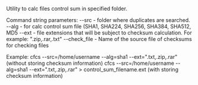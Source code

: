 Utility to calc files control sum in specified folder.

Command string parameters:
  --src - folder where duplicates are searched.
  --alg - for calc control sum file (SHA1, SHA224, SHA256, SHA384, SHA512, MD5 
  --ext - file extensions that will be subject to checksum calculation. For example: ".zip,.rar,.txt"
  --check_file - Name of the source file of checksums for checking files
  
Example: cfcs --src=/home/username --alg=sha1 --ext=".txt,.zip,.rar" (without storing checksum information)
         cfcs --src=/home/username --alg=sha1 --ext=".txt,.zip,.rar" > control_sum_filename.ext (with storing checksum information)
